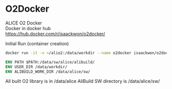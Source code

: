 # O2Docker
ALICE O2 Docker  
Docker in docker hub  
https://hub.docker.com/r/isaackwon/o2docker/

Initial Run (container creation)
```bash
docker run -it -v ~/alio2:/data/workdir --name o2docker isaackwon/o2docker:latest
```

```Dockerfile
ENV PATH $PATH:/data/sw/alice/alibuild/
ENV USER_DIR /data/workdir/
ENV ALIBUILD_WORK_DIR /data/alice/sw/
```

All built O2 library is in /data/alice
AliBuild SW directory is /data/alice/sw/

